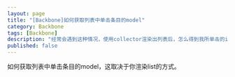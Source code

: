 ```yaml
---
layout: page
title: "[Backbone]如何获取列表中单击条目的model"
category: Backbone
tags: [Backbone]
description: "经常会遇到这种情况，使用collector渲染出列表后，怎么得到我所单击的item的model呢？从而获取数据..."
published: false
---
```



如何获取列表中单击条目的model，这取决于你渲染list的方式。